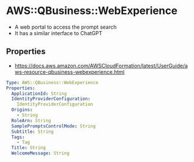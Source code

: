 # AWS::QBusiness::WebExperience

- A web portal to access the prompt search
- It has a similar interface to ChatGPT

## Properties

- <https://docs.aws.amazon.com/AWSCloudFormation/latest/UserGuide/aws-resource-qbusiness-webexperience.html>

```yaml
Type: AWS::QBusiness::WebExperience
Properties:
  ApplicationId: String
  IdentityProviderConfiguration:
    IdentityProviderConfiguration
  Origins:
    - String
  RoleArn: String
  SamplePromptsControlMode: String
  Subtitle: String
  Tags:
    - Tag
  Title: String
  WelcomeMessage: String
```
